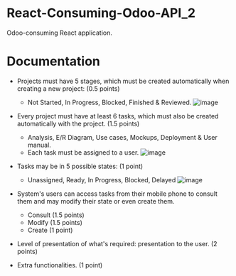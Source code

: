 # React-Consuming-Odoo-API_2
Odoo-consuming React application.

# Documentation
* Projects must have 5 stages, which must be created automatically when creating a new project: (0.5 points)
  * Not Started, In Progress, Blocked, Finished & Reviewed.
    ![image](https://user-images.githubusercontent.com/103140108/220961970-7c44ea23-1af0-4847-8433-ea93c049f2e9.png)


* Every project must have at least 6 tasks, which must also be created automatically with the project. (1.5 points)
  * Analysis, E/R Diagram, Use cases, Mockups, Deployment & User manual.
  * Each task must be assigned to a user.
    ![image](https://user-images.githubusercontent.com/103140108/220962236-d0941adc-f19c-49fb-bbd6-f2e4e3da5bf4.png)


* Tasks may be in 5 possible states: (1 point)
  * Unassigned, Ready, In Progress, Blocked, Delayed
    ![image](https://user-images.githubusercontent.com/103140108/220962716-ee31bcbe-9c6f-41d7-bc89-36102db6686a.png)

* System's users can access tasks from their mobile phone to consult them and may modify their state or even create them.
  * Consult (1.5 points)
  * Modify  (1.5 points)
  * Create  (1 point)
    
* Level of presentation of what's required: presentation to the user. (2 points)
* Extra functionalities. (1 point)
